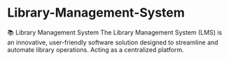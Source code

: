 # Library-Management-System
📚 Library Management System The Library Management System (LMS) is an innovative, user-friendly software solution designed to streamline and automate library operations. Acting as a centralized platform.
